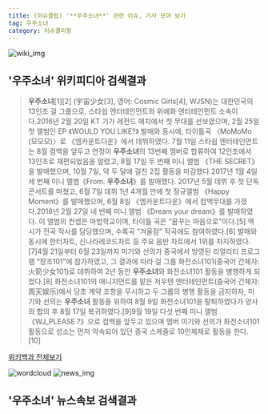 ```yaml
---
title: (이슈클립) '**우주소녀**' 관련 이슈, 기사 모아 보기
tag: 우주소녀
category: 이슈클리핑
---
```

![wiki_img](https://user-images.githubusercontent.com/42597476/44503234-41136a80-a6d0-11e8-9071-6fc6418eafe4.png)
## **'**우주소녀**'** 위키피디아 검색결과
>**우주소녀**[1][2] (宇宙少女[3], 영어: Cosmic Girls[4], WJSN)는 대한민국의 13인조 걸 그룹으로, 스타쉽 엔터테인먼트와 위에화 엔터테인먼트 소속이다.2016년 2월 20일 KT 기가 레전드 매치에서 첫 무대를 선보였으며, 2월 25일 첫 앨범인 EP 《WOULD YOU LIKE?》 발매와 동시에, 타이틀곡 〈MoMoMo (모모모)〉로 《엠카운트다운》에서 데뷔하였다. 7월 11일 스타쉽 엔터테인먼트는 8월 컴백을 앞두고 연정이 **우주소녀**의 13번째 멤버로 합류하여 12인조에서 13인조로 재편되었음을 알렸고, 8월 17일 두 번째 미니 앨범 《THE SECRET》을 발매했으며, 10월 7일, 약 두 달에 걸친 2집 활동을 마감했다.2017년 1월 4일 세 번째 미니 앨범《From. **우주소녀**》를 발매했다. 2017년 5월 데뷔 후 첫 단독 콘서트를 마쳤고, 6월 7일 데뷔 1년 4개월 만에 첫 정규앨범 《Happy Moment》를 발매했으며, 6월 8일 《엠카운트다운》에서 컴백무대를 가졌다.2018년 2월 27일 네 번째 미니 앨범 《Dream your dream》를 발매하였다. 이 앨범의 컨셉은 마법학교이며, 타이틀 곡은 “꿈꾸는 마음으로”이다.[5] 엑시가 전곡 작사를 담당했으며, 수록곡 “겨울잠” 작곡에도 참여하였다.[6] 발매와 동시에 한터차트, 신나라레코드차트 등 주요 음반 차트에서 1위를 차지하였다.[7]4월 21일부터 6월 23일까지 미기와 선의가 중국에서 방영된 리얼리티 프로그램 “창조101”에 참가하였고, 그 결과에 따라 걸 그룹 화전소녀101(중국어 간체자: 火箭少女101)로 데뷔하여 2년 동안 **우주소녀**와 화전소녀101 활동을 병행하게 되었다.[8] 화전소녀101의 매니지먼트를 맡은 저우텐 엔터테인먼트(중국어 간체자: 周天娱乐)에서 당초 계약 조항을 무시하고 두 그룹의 병행 활동을 금지하자, 미기와 선의는 **우주소녀** 활동을 위하여 8월 9일 화전소녀101을 탈퇴하였다가 양사의 합의 후 8월 17일 복귀하였다.[9]9월 19일 다섯 번째 미니 앨범 《WJ_PLEASE ?》으로 컴백을 앞두고 있으며 멤버 미기와 선의가 화전소녀101 활동으로 성소는 먼저 약속되어 있던 중국 스케줄로 10인체제로 활동을 한다.[10]

<a href="https://ko.wikipedia.org/wiki/우주소녀" target="_blank">위키백과 전체보기</a>

![wordcloud](https://s3.ap-northeast-2.amazonaws.com/lyrics101-wordcloud/2018-09-19-1537350918.png)
![news_img](https://user-images.githubusercontent.com/42597476/44507050-1206f400-a6e4-11e8-8d98-7ffbfebb353f.png)
## **'**우주소녀**'** 뉴스속보 검색결과

